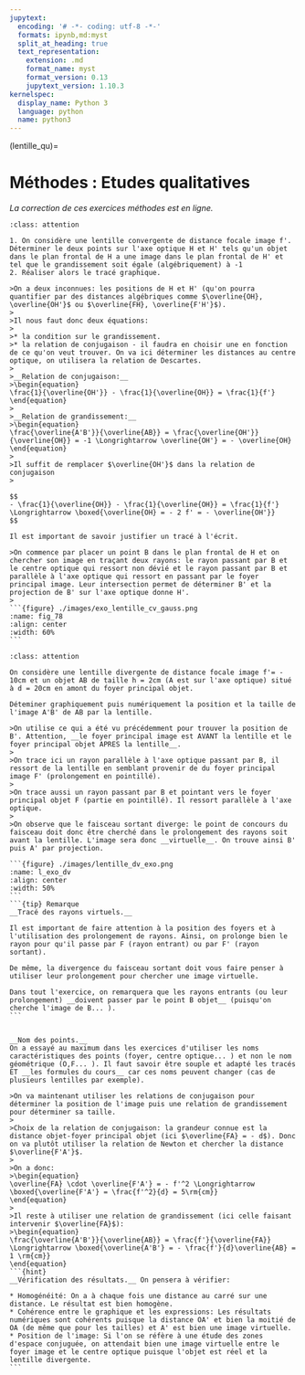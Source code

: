 ```yaml
---
jupytext:
  encoding: '# -*- coding: utf-8 -*-'
  formats: ipynb,md:myst
  split_at_heading: true
  text_representation:
    extension: .md
    format_name: myst
    format_version: 0.13
    jupytext_version: 1.10.3
kernelspec:
  display_name: Python 3
  language: python
  name: python3
---
```

(lentille_qu)=
# Méthodes : Etudes qualitatives
_La correction de ces exercices méthodes est en ligne._

````{admonition} Lentille convergente 
:class: attention

1. On considère une lentille convergente de distance focale image f'. Déterminer le deux points sur l'axe optique H et H' tels qu'un objet dans le plan frontal de H a une image dans le plan frontal de H' et tel que le grandissement soit égale (algébriquement) à -1
2. Réaliser alors le tracé graphique.
````

````{topic} Méthode
>On a deux inconnues: les positions de H et H' (qu'on pourra quantifier par des distances algébriques comme $\overline{OH}, \overline{OH'}$ ou $\overline{FH}, \overline{F'H'}$).
>
>Il nous faut donc deux équations:
>
>* la condition sur le grandissement.
>* la relation de conjugaison - il faudra en choisir une en fonction de ce qu'on veut trouver. On va ici déterminer les distances au centre optique, on utilisera la relation de Descartes.
>
>__Relation de conjugaison:__
>\begin{equation}
\frac{1}{\overline{OH'}} - \frac{1}{\overline{OH}} = \frac{1}{f'}
\end{equation}
>
>__Relation de grandissement:__
>\begin{equation}
\frac{\overline{A'B'}}{\overline{AB}} = \frac{\overline{OH'}}{\overline{OH}} = -1 \Longrightarrow \overline{OH'} = - \overline{OH}
\end{equation}
>
>Il suffit de remplacer $\overline{OH'}$ dans la relation de conjugaison
>

$$
- \frac{1}{\overline{OH}} - \frac{1}{\overline{OH}} = \frac{1}{f'} \Longrightarrow \boxed{\overline{OH} = - 2 f' = - \overline{OH'}}
$$
````

```{margin} Remarque
Il est important de savoir justifier un tracé à l'écrit.
```
````{topic} Tracé graphique
>On commence par placer un point B dans le plan frontal de H et on chercher son image en traçant deux rayons: le rayon passant par B et le centre optique qui ressort non dévié et le rayon passant par B et parallèle à l'axe optique qui ressort en passant par le foyer principal image. Leur intersection permet de déterminer B' et la projection de B' sur l'axe optique donne H'.
>
```{figure} ./images/exo_lentille_cv_gauss.png
:name: fig_78
:align: center
:width: 60%
```
````

````{admonition} Lentille divergente 
:class: attention

On considère une lentille divergente de distance focale image f'= - 10cm et un objet AB de taille h = 2cm (A est sur l'axe optique) situé à d = 20cm en amont du foyer principal objet.

Déteminer graphiquement puis numériquement la position et la taille de l'image A'B' de AB par la lentille.
````

````{topic} Correction - Graphique
>On utilise ce qui a été vu précédemment pour trouver la position de B'. Attention, __le foyer principal image est AVANT la lentille et le foyer principal objet APRES la lentille__.
>
>On trace ici un rayon parallèle à l'axe optique passant par B, il ressort de la lentille en semblant provenir de du foyer principal image F' (prolongement en pointillé).
>
>On trace aussi un rayon passant par B et pointant vers le foyer principal objet F (partie en pointillé). Il ressort parallèle à l'axe optique.
>
>On observe que le faisceau sortant diverge: le point de concours du faisceau doit donc être cherché dans le prolongement des rayons soit avant la lentille. L'image sera donc __virtuelle__. On trouve ainsi B' puis A' par projection.

```{figure} ./images/lentille_dv_exo.png
:name: l_exo_dv
:align: center
:width: 50%
```
```{tip} Remarque
__Tracé des rayons virtuels.__

Il est important de faire attention à la position des foyers et à l'utilisation des prolongement de rayons. Ainsi, on prolonge bien le rayon pour qu'il passe par F (rayon entrant) ou par F' (rayon sortant).

De même, la divergence du faisceau sortant doit vous faire penser à utiliser leur prolongement pour chercher une image virtuelle.

Dans tout l'exercice, on remarquera que les rayons entrants (ou leur prolongement) __doivent passer par le point B objet__ (puisqu'on cherche l'image de B... ).
```
````

```{margin} Remarque

__Nom des points.__  
On a essayé au maximum dans les exercices d'utiliser les noms caractéristiques des points (foyer, centre optique... ) et non le nom géométrique (O,F... ). Il faut savoir être souple et adapté les tracés ET __les formules du cours__ car ces noms peuvent changer (cas de plusieurs lentilles par exemple).
```
````{topic} Correction - Analytique
>On va maintenant utiliser les relations de conjugaison pour déterminer la position de l'image puis une relation de grandissement pour déterminer sa taille.
>
>Choix de la relation de conjugaison: la grandeur connue est la distance objet-foyer principal objet (ici $\overline{FA} = - d$). Donc on va plutôt utiliser la relation de Newton et chercher la distance $\overline{F'A'}$.
>
>On a donc:
>\begin{equation}
\overline{FA} \cdot \overline{F'A'} = - f'^2 \Longrightarrow \boxed{\overline{F'A'} = \frac{f'^2}{d} = 5\rm{cm}}
\end{equation}
>
>Il reste à utiliser une relation de grandissement (ici celle faisant intervenir $\overline{FA}$):
>\begin{equation}
\frac{\overline{A'B'}}{\overline{AB}} = \frac{f'}{\overline{FA}} \Longrightarrow \boxed{\overline{A'B'} = - \frac{f'}{d}\overline{AB} = 1 \rm{cm}}
\end{equation}
```{hint}
__Vérification des résultats.__ On pensera à vérifier:

* Homogénéité: On a à chaque fois une distance au carré sur une distance. Le résultat est bien homogène.
* Cohérence entre le graphique et les expressions: Les résultats numériques sont cohérents puisque la distance OA' et bien la moitié de OA (de même que pour les tailles) et A' est bien une image virtuelle.
* Position de l'image: Si l'on se réfère à une étude des zones d'espace conjuguée, on attendait bien une image virtuelle entre le foyer image et le centre optique puisque l'objet est réel et la lentille divergente.
```
````

